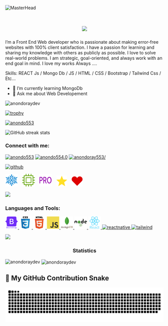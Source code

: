 ![MasterHead](https://www.digitaladlectio.com/wp-content/uploads/2020/04/New-PNC-Animated-Banners.gif)

<h1 align="center">
    <img src="https://readme-typing-svg.herokuapp.com/?font=Righteous&size=35&center=true&vCenter=true&width=500&height=70&duration=4000&lines=Hi+There!+👋;+I'm+Ajoy+Sarkar+(Anondo);+I+am+Web+Developer" />
</h1>  
I’m a Front End Web developer who is passionate about making error-free websites with 100% client satisfaction. I have a passion for learning and sharing my knowledge with others as publicly as possible. I love to solve real-world problems. I am strategic, goal-oriented, and always work with an end goal in mind. I love my works Always ....

Skills: REACT Js / Mongo Db / JS / HTML / CSS / Bootstrap / Tailwind Css / Etc...
 
- 🌱 I’m currently learning MongoDb 
- 💬 Ask me about Web Developement 
 

<p align="left"> <img src="https://komarev.com/ghpvc/?username=anondoraydev&label=Profile%20views&color=0e75b6&style=flat" alt="anondoraydev" /> </p>

[![trophy](https://github-profile-trophy.vercel.app/?username=Anondoraydev)](https://github.com/ryo-ma/github-profile-trophy)

<p align="left"> <a href="https://twitter.com/anondo553" target="blank"><img src="https://img.shields.io/twitter/follow/anondo553?logo=twitter&style=for-the-badge" alt="anondo553" /></a> </p>  

![GitHub streak stats](https://streak-stats.demolab.com/?user=Anondoraydev)  
 
<h3 align="left">Connect with me:</h3>
<p align="left">
<a href="https://twitter.com/anondo553" target="blank"><img align="center" src="https://raw.githubusercontent.com/rahuldkjain/github-profile-readme-generator/master/src/images/icons/Social/twitter.svg" alt="anondo553" height="30" width="40" /></a>
<a href="https://fb.com/anondo554.0" target="blank"><img align="center" src="https://raw.githubusercontent.com/rahuldkjain/github-profile-readme-generator/master/src/images/icons/Social/facebook.svg" alt="anondo554.0" height="30" width="40" /></a>
<a href="https://instagram.com/anondoray553/" target="blank"><img align="center" src="https://raw.githubusercontent.com/rahuldkjain/github-profile-readme-generator/master/src/images/icons/Social/instagram.svg" alt="anondoray553/" height="30" width="40" /></a>
</p>
 
[<img src='https://cdn.jsdelivr.net/npm/simple-icons@3.0.1/icons/github.svg' alt='github' height='40'>](https://github.com/https://github.com/Anondoraydev)  

<a href='https://archiveprogram.github.com/'><img src='https://raw.githubusercontent.com/acervenky/animated-github-badges/master/assets/acbadge.gif' width='40' height='40'></a> <a href='https://docs.github.com/en/developers'><img src='https://raw.githubusercontent.com/acervenky/animated-github-badges/master/assets/devbadge.gif' width='40' height='40'></a> <a href='https://github.com/pricing'><img src='https://raw.githubusercontent.com/acervenky/animated-github-badges/master/assets/pro.gif' width='40' height='40'></a> <a href='https://stars.github.com/'><img src='https://raw.githubusercontent.com/acervenky/animated-github-badges/master/assets/starbadge.gif' width='35' height='35'></a> <a href='https://docs.github.com/en/github/supporting-the-open-source-community-with-github-sponsors'><img src='https://raw.githubusercontent.com/acervenky/animated-github-badges/master/assets/sponsorbadge.gif' width='35' height='35'></a> 

 ![](https://raw.githubusercontent.com/Anondoraydev/Snake-in-Contribution-Grid/output/github-contribution-grid-snake.svg)
 


<h3 align="left">Languages and Tools:</h3>
<p align="left"> <a href="https://getbootstrap.com" target="_blank" rel="noreferrer"> <img src="https://raw.githubusercontent.com/devicons/devicon/master/icons/bootstrap/bootstrap-plain-wordmark.svg" alt="bootstrap" width="40" height="40"/> </a> <a href="https://www.w3schools.com/css/" target="_blank" rel="noreferrer"> <img src="https://raw.githubusercontent.com/devicons/devicon/master/icons/css3/css3-original-wordmark.svg" alt="css3" width="40" height="40"/> </a> <a href="https://www.w3.org/html/" target="_blank" rel="noreferrer"> <img src="https://raw.githubusercontent.com/devicons/devicon/master/icons/html5/html5-original-wordmark.svg" alt="html5" width="40" height="40"/> </a> <a href="https://developer.mozilla.org/en-US/docs/Web/JavaScript" target="_blank" rel="noreferrer"> <img src="https://raw.githubusercontent.com/devicons/devicon/master/icons/javascript/javascript-original.svg" alt="javascript" width="40" height="40"/> </a> <a href="https://www.mongodb.com/" target="_blank" rel="noreferrer"> <img src="https://raw.githubusercontent.com/devicons/devicon/master/icons/mongodb/mongodb-original-wordmark.svg" alt="mongodb" width="40" height="40"/> </a> <a href="https://nodejs.org" target="_blank" rel="noreferrer"> <img src="https://raw.githubusercontent.com/devicons/devicon/master/icons/nodejs/nodejs-original-wordmark.svg" alt="nodejs" width="40" height="40"/> </a> <a href="https://reactjs.org/" target="_blank" rel="noreferrer"> <img src="https://raw.githubusercontent.com/devicons/devicon/master/icons/react/react-original-wordmark.svg" alt="react" width="40" height="40"/> </a> <a href="https://reactnative.dev/" target="_blank" rel="noreferrer"> <img src="https://reactnative.dev/img/header_logo.svg" alt="reactnative" width="40" height="40"/> </a> <a href="https://tailwindcss.com/" target="_blank" rel="noreferrer"> <img src="https://www.vectorlogo.zone/logos/tailwindcss/tailwindcss-icon.svg" alt="tailwind" width="40" height="40"/> </a> </p>

<img src="https://user-images.githubusercontent.com/73097560/115834477-dbab4500-a447-11eb-908a-139a6edaec5c.gif"><h3 align="center">Statistics</h3>

<p><img align="left" src="https://github-readme-stats.vercel.app/api/top-langs?username=anondoraydev&show_icons=true&locale=en&layout=compact" alt="anondoraydev" /></p>

<p>&nbsp;<img align="center" src="https://github-readme-stats.vercel.app/api?username=anondoraydev&show_icons=true&locale=en" alt="anondoraydev" /></p> 


## 🐍 My GitHub Contribution Snake

<p align="center">
  <img src="https://raw.githubusercontent.com/Anondoraydev/Anondoraydev/output/github-snake-dark.svg" alt="GitHub Snake Animation" />
</p>

 

